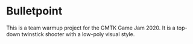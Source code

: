 # Bulletpoint
This is a team warmup project for the GMTK Game Jam 2020. It is a top-down twinstick shooter with a low-poly visual style.
